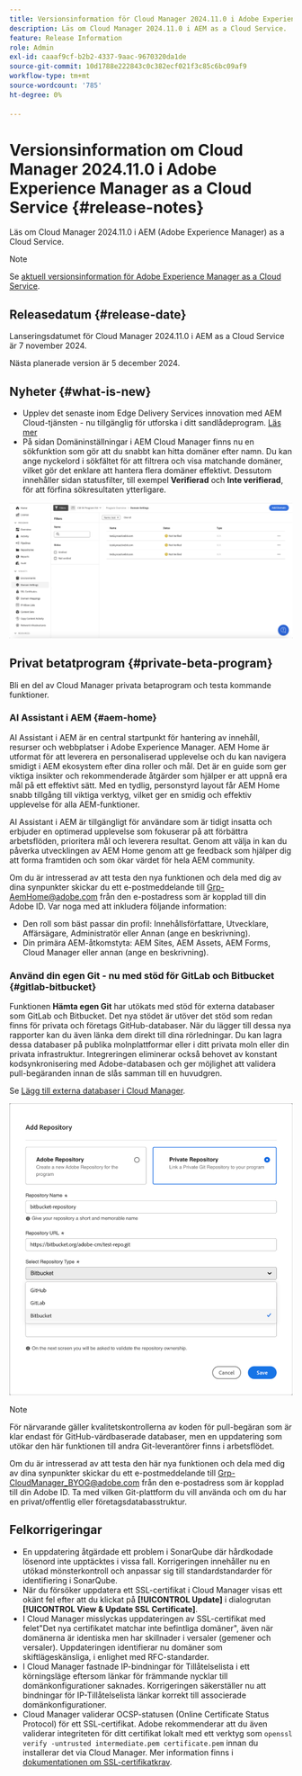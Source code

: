 ```yaml
---
title: Versionsinformation för Cloud Manager 2024.11.0 i Adobe Experience Manager as a Cloud Service
description: Läs om Cloud Manager 2024.11.0 i AEM as a Cloud Service.
feature: Release Information
role: Admin
exl-id: caaaf9cf-b2b2-4337-9aac-9670320da1de
source-git-commit: 10d1788e222843c0c382ecf021f3c85c6bc09af9
workflow-type: tm+mt
source-wordcount: '785'
ht-degree: 0%

---
```


# Versionsinformation om Cloud Manager 2024.11.0 i Adobe Experience Manager as a Cloud Service {#release-notes}

Läs om Cloud Manager 2024.11.0 i AEM (Adobe Experience Manager) as a Cloud Service.

>[!NOTE]
>
>Se [aktuell versionsinformation för Adobe Experience Manager as a Cloud Service](/help/release-notes/release-notes-cloud/release-notes-current.md).

## Releasedatum {#release-date}

Lanseringsdatumet för Cloud Manager 2024.11.0 i AEM as a Cloud Service är 7 november 2024.

Nästa planerade version är 5 december 2024.

## Nyheter {#what-is-new}

* Upplev det senaste inom Edge Delivery Services innovation med AEM Cloud-tjänsten - nu tillgänglig för utforska i ditt sandlådeprogram. [Läs mer](/help/implementing/cloud-manager/getting-access-to-aem-in-cloud/introduction-sandbox-programs.md#auto-creation) <!-- (CMGR-62319) -->
* På sidan Domäninställningar i AEM Cloud Manager finns nu en sökfunktion som gör att du snabbt kan hitta domäner efter namn. Du kan ange nyckelord i sökfältet för att filtrera och visa matchande domäner, vilket gör det enklare att hantera flera domäner effektivt. Dessutom innehåller sidan statusfilter, till exempel **Verifierad** och **Inte verifierad**, för att förfina sökresultaten ytterligare. <!-- (CMGR-62615) -->

![Sökfält i domäninställningar](/help/implementing/cloud-manager/assets/domain-settings-search.png)

## Privat betatprogram {#private-beta-program}

Bli en del av Cloud Manager privata betaprogram och testa kommande funktioner.

### AI Assistant i AEM {#aem-home}

AI Assistant i AEM är en central startpunkt för hantering av innehåll, resurser och webbplatser i Adobe Experience Manager. AEM Home är utformat för att leverera en personaliserad upplevelse och du kan navigera smidigt i AEM ekosystem efter dina roller och mål. Det är en guide som ger viktiga insikter och rekommenderade åtgärder som hjälper er att uppnå era mål på ett effektivt sätt. Med en tydlig, personstyrd layout får AEM Home snabb tillgång till viktiga verktyg, vilket ger en smidig och effektiv upplevelse för alla AEM-funktioner.

AI Assistant i AEM är tillgängligt för användare som är tidigt insatta och erbjuder en optimerad upplevelse som fokuserar på att förbättra arbetsflöden, prioritera mål och leverera resultat. Genom att välja in kan du påverka utvecklingen av AEM Home genom att ge feedback som hjälper dig att forma framtiden och som ökar värdet för hela AEM community.

Om du är intresserad av att testa den nya funktionen och dela med dig av dina synpunkter skickar du ett e-postmeddelande till [Grp-AemHome@adobe.com](mailto:Grp-AemHome@adobe.com) från den e-postadress som är kopplad till din Adobe ID. Var noga med att inkludera följande information:

* Den roll som bäst passar din profil: Innehållsförfattare, Utvecklare, Affärsägare, Administratör eller Annan (ange en beskrivning).
* Din primära AEM-åtkomstyta: AEM Sites, AEM Assets, AEM Forms, Cloud Manager eller annan (ange en beskrivning).

### Använd din egen Git - nu med stöd för GitLab och Bitbucket {#gitlab-bitbucket}

<!-- BOTH CS & AMS -->

Funktionen **Hämta egen Git** har utökats med stöd för externa databaser som GitLab och Bitbucket. Det nya stödet är utöver det stöd som redan finns för privata och företags GitHub-databaser. När du lägger till dessa nya rapporter kan du även länka dem direkt till dina rörledningar. Du kan lagra dessa databaser på publika molnplattformar eller i ditt privata moln eller din privata infrastruktur. Integreringen eliminerar också behovet av konstant kodsynkronisering med Adobe-databasen och ger möjlighet att validera pull-begäranden innan de slås samman till en huvudgren.

Se [Lägg till externa databaser i Cloud Manager](/help/implementing/cloud-manager/managing-code/external-repositories.md).

![Dialogrutan Lägg till databas](/help/implementing/cloud-manager/release-notes/assets/repositories-add-release-notes.png)

>[!NOTE]
>
>För närvarande gäller kvalitetskontrollerna av koden för pull-begäran som är klar endast för GitHub-värdbaserade databaser, men en uppdatering som utökar den här funktionen till andra Git-leverantörer finns i arbetsflödet.

Om du är intresserad av att testa den här nya funktionen och dela med dig av dina synpunkter skickar du ett e-postmeddelande till [Grp-CloudManager_BYOG@adobe.com](mailto:Grp-CloudManager_BYOG@adobe.com) från den e-postadress som är kopplad till din Adobe ID. Ta med vilken Git-plattform du vill använda och om du har en privat/offentlig eller företagsdatabasstruktur.


## Felkorrigeringar

* En uppdatering åtgärdade ett problem i SonarQube där hårdkodade lösenord inte upptäcktes i vissa fall. Korrigeringen innehåller nu en utökad mönsterkontroll och anpassar sig till standardstandarder för identifiering i SonarQube. <!-- CMGR-62682 -->
* När du försöker uppdatera ett SSL-certifikat i Cloud Manager visas ett okänt fel efter att du klickat på **[!UICONTROL Update]** i dialogrutan **[!UICONTROL View & Update SSL Certificate]**. <!-- CMGR-62848 -->
* I Cloud Manager misslyckas uppdateringen av SSL-certifikat med felet&quot;Det nya certifikatet matchar inte befintliga domäner&quot;, även när domänerna är identiska men har skillnader i versaler (gemener och versaler). Uppdateringen identifierar nu domäner som skiftlägeskänsliga, i enlighet med RFC-standarder. <!-- CMGR-62844 -->
* I Cloud Manager fastnade IP-bindningar för Tillåtelselista i ett körningsläge eftersom länkar för främmande nycklar till domänkonfigurationer saknades. Korrigeringen säkerställer nu att bindningar för IP-Tillåtelselista länkar korrekt till associerade domänkonfigurationer. <!-- CMGR-62838 -->
* Cloud Manager validerar OCSP-statusen (Online Certificate Status Protocol) för ett SSL-certifikat. Adobe rekommenderar att du även validerar integriteten för ditt certifikat lokalt med ett verktyg som `openssl verify -untrusted intermediate.pem certificate.pem` innan du installerar det via Cloud Manager. Mer information finns i [dokumentationen om SSL-certifikatkrav](https://experienceleague.adobe.com/sv/docs/experience-manager-cloud-service/content/implementing/using-cloud-manager/manage-ssl-certificates/introduction-to-ssl-certificates#requirements). <!-- CMGR-62341  -->



<!-- ## Known issues {#known-issues} -->
